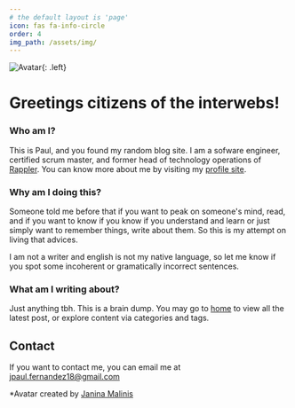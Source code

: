 ```yaml
---
# the default layout is 'page'
icon: fas fa-info-circle
order: 4
img_path: /assets/img/
---
```


![Avatar](/avatar.png){: .left}
# Greetings citizens of the interwebs!

### Who am I?

This is Paul, and you found my random blog site. I am a sofware engineer, certified scrum master, and former head of technology operations of [Rappler](https://rappler.com).
You can know more about me by visiting my [profile site](https://iam.paulfernandez.dev).

### Why am I doing this?

Someone told me before that if you want to peak on someone's mind, read, and if you want to know if you know if you understand and learn or just simply want to remember things, write about them. So this is my attempt on living that advices.

I am not a writer and english is not my native language, so let me know if you spot some incoherent or gramatically incorrect sentences.

### What am I writing about?

Just anything tbh. This is a brain dump. You may go to [home](https://paulfernandez.dev) to view all the latest post, or explore content via categories and tags. 


## Contact

If you want to contact me, you can email me at jpaul.fernandez18@gmail.com

*Avatar created by [Janina Malinis](https://janinamalinis.wixsite.com/home)

